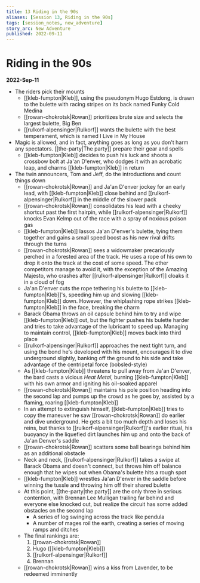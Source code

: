 ```yaml
---
title: 13 Riding in the 90s
aliases: [Session 13, Riding in the 90s]
tags: [session_notes, new_adventure]
story_arc: New Adventure
published: 2022-09-11
---
```

# Riding in the 90s
**2022-Sep-11**

- The riders pick their mounts
	- [[kleb-fumpton|Kleb]], using the pseudonym Hugo Estdong, is drawn to the bulette with racing stripes on its back named Funky Cold Medina
	- [[rowan-chokrotsk|Rowan]] prioritizes brute size and selects the largest bulette, Big Ben
	- [[rulkorf-alpensinger|Rulkorf]] wants the bulette with the best temperament, which is named I Live in My House
- Magic is allowed, and in fact, anything goes as long as you don't harm any spectators. [[the-party|The party]] prepare their gear and spells
	- [[kleb-fumpton|Kleb]] decides to push his luck and shoots a crossbow bolt at Ja'an D'enver, who dodges it with an acrobatic leap, and charms [[kleb-fumpton|Kleb]] in return
- The twin announcers, Tom and Jeff, do the introductions and count things down
	- [[rowan-chokrotsk|Rowan]] and Ja'an D'enver jockey for an early lead, with [[kleb-fumpton|Kleb]] close behind and [[rulkorf-alpensinger|Rulkorf]] in the middle of the slower pack
	- [[rowan-chokrotsk|Rowan]] consolidates his lead with a cheeky shortcut past the first hairpin, while [[rulkorf-alpensinger|Rulkorf]] knocks Evan Kelmp out of the race with a spray of noxious poison gas
	- [[kleb-fumpton|Kleb]] lassos Ja'an D'enver's bulette, tying them together and gains a small speed boost as his new rival drifts through the turns
	- [[rowan-chokrotsk|Rowan]] sees a widowmaker precariously perched in a forested area of the track. He uses a rope of his own to drop it onto the track at the cost of some speed. The other competitors manage to avoid it, with the exception of the Amazing Majesto, who crashes after [[rulkorf-alpensinger|Rulkorf]] cloaks it in a cloud of fog
	- Ja'an D'enver cuts the rope tethering his bulette to [[kleb-fumpton|Kleb]]'s, speeding him up and slowing [[kleb-fumpton|Kleb]] down. However, the whiplashing rope strikes [[kleb-fumpton|Kleb]] in the face, breaking the charm
	- Barack Obama throws an oil capsule behind him to try and wipe [[kleb-fumpton|Kleb]] out, but the fighter pushes his bulette harder and tries to take advantage of the lubricant to speed up. Managing to maintain control, [[kleb-fumpton|Kleb]] moves back into third place
	- [[rulkorf-alpensinger|Rulkorf]] approaches the next tight turn, and using the bond he's developed with his mount, encourages it to dive underground slightly, banking off the ground to his side and take advantage of the centripetal force (bobsled-style)
	- As [[kleb-fumpton|Kleb]] threatens to pull away from Ja'an D'enver, the bard casts a vicious *Heat Metal*, burning [[kleb-fumpton|Kleb]] with his own armor and igniting his oil-soaked apparel
	- [[rowan-chokrotsk|Rowan]] maintains his pole position heading into the second lap and pumps up the crowd as he goes by, assisted by a flaming, roaring [[kleb-fumpton|Kleb]]
	- In an attempt to extinguish himself, [[kleb-fumpton|Kleb]] tries to copy the maneuver he saw [[rowan-chokrotsk|Rowan]] do earlier and dive underground. He gets a bit too much depth and loses his reins, but thanks to [[rulkorf-alpensinger|Rulkorf]]'s earlier ritual, his buoyancy in the liquefied dirt launches him up and onto the back of Ja'an Denver's saddle
	- [[rowan-chokrotsk|Rowan]] scatters some ball bearings behind him as an additional obstacle
	- Neck and neck, [[rulkorf-alpensinger|Rulkorf]] takes a swipe at Barack Obama and doesn't connect, but throws him off balance enough that he wipes out when Obama's bulette hits a rough spot
	- [[kleb-fumpton|Kleb]] wrestles Ja'an D'enver in the saddle before winning the tussle and throwing him off their shared bulette
	- At this point, [[the-party|the party]] are the only three in serious contention, with Brennan Lee Mulligan trailing far behind and everyone else knocked out, but realize the circuit has some added obstacles on the second lap
		- A series of log swinging across the track like pendula
		- A number of mages roil the earth, creating a series of moving ramps and ditches
	- The final rankings are:
		1. [[rowan-chokrotsk|Rowan]]
		2. Hugo ([[kleb-fumpton|Kleb]])
		3. [[rulkorf-alpensinger|Rulkorf]]
		4. Brennan
	- [[rowan-chokrotsk|Rowan]] wins a kiss from Lavender, to be redeemed imminently